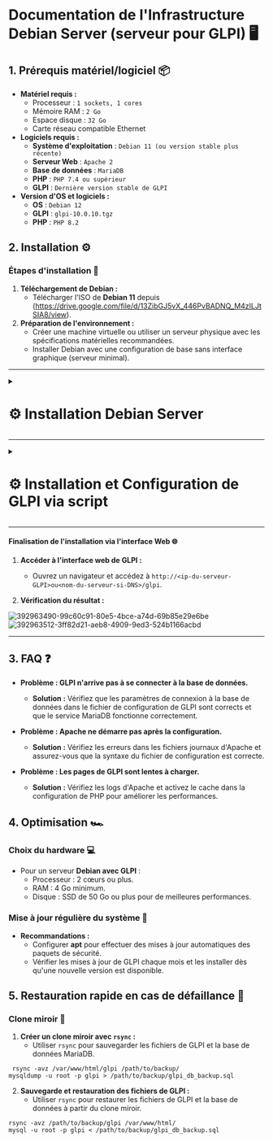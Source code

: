 # Documentation de l'Infrastructure Debian Server (serveur pour GLPI) 🖥️

## 1. Prérequis matériel/logiciel 📦
- **Matériel requis :**
  - Processeur : ``1 sockets, 1 cores``
  - Mémoire RAM : ``2 Go``
  - Espace disque : ``32 Go``
  - Carte réseau compatible Ethernet
- **Logiciels requis :**
  - **Système d'exploitation** : ``Debian 11 (ou version stable plus récente)``
  - **Serveur Web** : ``Apache 2``
  - **Base de données** : ``MariaDB``
  - **PHP** : ``PHP 7.4 ou supérieur``
  - **GLPI** : ``Dernière version stable de GLPI``
- **Version d'OS et logiciels :**
  - **OS** : ``Debian 12``
  - **GLPI** : ``glpi-10.0.10.tgz``
  - **PHP** : ``PHP 8.2``

## 2. Installation ⚙️

### Étapes d'installation 🚀
1. **Téléchargement de Debian :**  
   - Télécharger l'ISO de **Debian 11** depuis (https://drive.google.com/file/d/13ZibGJ5vX_446PvBADNQ_M4zILJtSIA8/view).
2. **Préparation de l'environnement :**  
   - Créer une machine virtuelle ou utiliser un serveur physique avec les spécifications matérielles recommandées.
   - Installer Debian avec une configuration de base sans interface graphique (serveur minimal).

---

<details>
<summary><h1>⚙️ Installation Debian Server</h1></summary>

- 📸 Cliquer sur ``Install`` puis suivre l'installation en fonction des screens 

![DEBIAN1](https://github.com/user-attachments/assets/9a6bd875-a12a-448e-92ed-d0570af5d208)<br>

![DEBIAN2](https://github.com/user-attachments/assets/b3fb1183-ffdd-4947-aba8-2098b8682170)<br>

![DEBIAN3](https://github.com/user-attachments/assets/978bae33-f439-4f62-a970-08b9b3491002)<br>

![DEBIAN4](https://github.com/user-attachments/assets/2e6268e5-c33f-4f26-8d21-a35f906d4611)<br>

![DEBIAN5](https://github.com/user-attachments/assets/0a9ec1ff-a4f7-4b54-9907-03ae7e00ce7a)<br>

- 📸 Choisissez un mot de passe pour le compte Administrateur et cliquer sur ``Continuer``

![DEBIAN6](https://github.com/user-attachments/assets/a413f1ca-f2ed-499e-8518-6c1394df8d3a)<br>

![DEBIAN7](https://github.com/user-attachments/assets/1c6e024c-76a9-42c0-9824-d82a2f7eb4ca)<br>

![DEBIAN8](https://github.com/user-attachments/assets/54da7a81-96dc-4008-8392-5d4f0a743ae7)<br>

- 📸 Choisissez un mot de passe pour le compte ``Utilisateur`` et cliquer sur ``Continuer``

![DEBIAN9](https://github.com/user-attachments/assets/c9f9a2c9-9c1f-4997-b31c-831ddd260609)<br>

![DEBIAN10](https://github.com/user-attachments/assets/ba6a5a4d-5102-4e00-b473-a0e6fc13f8ca)<br>

![DEBIAN11](https://github.com/user-attachments/assets/4ff12fe9-53e6-4aec-9c71-400040e0ebd5)<br>

![DEBIAN12](https://github.com/user-attachments/assets/61370b17-f00f-4a16-b0a9-ea6f27ee9118)<br>

![DEBIAN13](https://github.com/user-attachments/assets/027f6a68-13b5-473c-b90a-e4f94ee6aa49)<br>

![DEBIAN14](https://github.com/user-attachments/assets/febc00de-748f-46e5-a880-87aa9fc6c86b)<br>

![DEBIAN15](https://github.com/user-attachments/assets/20dd3d09-3b62-481f-bf1f-0fdb3c606747)<br>

![DEBIAN16](https://github.com/user-attachments/assets/00d6c650-25ff-44f8-9ad6-2d765854b2dd)<br>

![DEBIAN17](https://github.com/user-attachments/assets/9af1e23f-f5e4-4912-8d02-4896906f6375)<br>

![DEBIAN18](https://github.com/user-attachments/assets/1a3f1976-0b77-4286-9ead-f81b7fe630d3)<br>

![DEBIAN19](https://github.com/user-attachments/assets/70c19a80-dcce-4339-95f3-619ec543e508)<br>

- 📸 Cocher seulement ``Serveur SSH et les utilitaires`` puis cliquer sur ``Continuer``

![DEBIAN20](https://github.com/user-attachments/assets/d71c2bbb-da84-4b82-9588-457a6e8fe727)<br>

![DEBIAN21](https://github.com/user-attachments/assets/82d7833f-c298-4f30-83e0-02545c971d52)<br>

![DEBIAN22](https://github.com/user-attachments/assets/86dd475a-9779-4849-ad3e-960882f5bad9)<br>

![DEBIAN23](https://github.com/user-attachments/assets/b8280f79-e3b5-4c96-9f09-dfffffb9d4e9)<br>

- 📸 Une fois que le serveur à redémarrer, connecter vous et tout est bon 👍

![DEBIAN24](https://github.com/user-attachments/assets/5b69ce07-6922-4ca3-b34d-3e9e9586551b)

</details>

---


<details>
<summary><h1>⚙️ Installation et Configuration de GLPI via script</h1></summary>

- 📸 Configurer le fichier de config.txt puis lancer l'installation et la configuration de façon autonome grâce au script

# Configuration pour script install GLPI

```
## Variables modifiables en fonction de votre configuration
DB_NAME=glpi
DB_USER=billu
DB_PASSWORD=Azerty1*
DB_HOST=localhost
```

- 📸 Puis lancer l'installation et la configuration de façon autonome grâce au script

```
#!/bin/bash

# Charger le fichier de configuration
source /root/config.txt

# Mise a jour des paquets Debian
apt update && apt upgrade -y

# Installation du serveur LAMP (Linux Apache MariaDB PHP)
echo "Installation d'Apache2..."
apt install -y apache2

echo "Installation de PHP et des modules necessaires..."
apt install -y php libapache2-mod-php

# Redémarrage d'Apache pour appliquer les changements
systemctl restart apache2

# Installation de MariaDB (serveur MySQL)
echo "Installation de MariaDB..."
apt install -y mariadb-server

# Sécurisation de MariaDB - automatisée avec expect
echo "Securisation de MariaDB..."
export DEBIAN_FRONTEND=noninteractive
expect -c "
spawn mysql_secure_installation
expect \"Enter current password for root (enter for none):\"
send \"\r\"
expect \"Set root password?\"
send \"y\r\"
expect \"New password:\"
send \"rootpassword\r\"
expect \"Re-enter new password:\"
send \"rootpassword\r\"
expect \"Remove anonymous users?\"
send \"y\r\"
expect \"Disallow root login remotely?\"
send \"y\r\"
expect \"Remove test database and access to it?\"
send \"y\r\"
expect \"Reload privilege tables now?\"
send \"y\r\"
expect eof
"

# Connexion à MySQL pour configurer la base de données GLPI
echo "Creation de la base de donnees GLPI et utilisateur..."
mysql -u root -prootpassword <<EOF
CREATE DATABASE $DB_NAME;
CREATE USER '$DB_USER'@'$DB_HOST' IDENTIFIED BY '$DB_PASSWORD';
GRANT ALL PRIVILEGES ON $DB_NAME.* TO '$DB_USER'@'$DB_HOST' WITH GRANT OPTION;
FLUSH PRIVILEGES;
EXIT;
EOF

# Téléchargement et installation de GLPI
echo "Telechargement de GLPI..."
wget https://github.com/glpi-project/glpi/releases/download/10.0.10/glpi-10.0.10.tgz

# Extraction de l'archive
echo "Extraction de GLPI..."
tar xvf glpi-10.0.10.tgz

# Déplacement de GLPI dans le répertoire web
echo "Deplacement de GLPI dans /var/www/html/"
mv glpi /var/www/html/glpi

# Installation des modules PHP nécessaires pour GLPI
echo "Installation des modules PHP requis pour GLPI..."
apt install -y php8.2-curl php8.2-gd php8.2-mbstring php8.2-zip php8.2-xml php8.2-ldap php8.2-intl php8.2-mysql php8.2-dom php8.2-simplexml php-json php8.2-phpdbg php8.2-cgi

# Changement des permissions pour Apache
echo "Changement des permissions pour Apache..."
chown -R www-data:www-data /var/www/html/glpi/
chmod -R 755 /var/www/html/glpi/

# Redémarrage d'Apache pour appliquer tous les changements
systemctl restart apache2

echo "L'installation du serveur LAMP et de GLPI est terminee."

# Connexion à GLPI (via navigateur web)
echo "Accedez a GLPI via un navigateur : http://localhost/glpi"
```

</details>

---

#### Finalisation de l'installation via l'interface Web 🌐
1. **Accéder à l'interface web de GLPI :**
   - Ouvrez un navigateur et accédez à `http://<ip-du-serveur-GLPI>ou<nom-du-serveur-si-DNS>/glpi`.

2. **Vérification du résultat :**

![392963490-99c60c91-80e5-4bce-a74d-69b85e29e6be](https://github.com/user-attachments/assets/0ba0b1eb-a36f-4670-9df3-081111f22f50)<br>
![392963512-3ff82d21-aeb8-4909-9ed3-524b1166acbd](https://github.com/user-attachments/assets/c3b0ff78-24e0-4f29-aee9-636a081574af)

---

## 3. FAQ ❓
- **Problème : GLPI n'arrive pas à se connecter à la base de données.**
  - **Solution :** Vérifiez que les paramètres de connexion à la base de données dans le fichier de configuration de GLPI sont corrects et que le service MariaDB fonctionne correctement.
  
- **Problème : Apache ne démarre pas après la configuration.**
  - **Solution :** Vérifiez les erreurs dans les fichiers journaux d'Apache et assurez-vous que la syntaxe du fichier de configuration est correcte.

- **Problème : Les pages de GLPI sont lentes à charger.**
  - **Solution :** Vérifiez les logs d'Apache et activez le cache dans la configuration de PHP pour améliorer les performances.

## 4. Optimisation 🏎️

### Choix du hardware 💻
- Pour un serveur **Debian avec GLPI** :
  - Processeur : 2 cœurs ou plus.
  - RAM : 4 Go minimum.
  - Disque : SSD de 50 Go ou plus pour de meilleures performances.

### Mise à jour régulière du système 🔄
- **Recommandations :**  
  - Configurer **apt** pour effectuer des mises à jour automatiques des paquets de sécurité.
  - Vérifier les mises à jour de GLPI chaque mois et les installer dès qu'une nouvelle version est disponible.

## 5. Restauration rapide en cas de défaillance 🔄

### Clone miroir 💾
1. **Créer un clone miroir avec `rsync` :**
   - Utiliser `rsync` pour sauvegarder les fichiers de GLPI et la base de données MariaDB.

 `` rsync -avz /var/www/html/glpi /path/to/backup/``<br>
 ``mysqldump -u root -p glpi > /path/to/backup/glpi_db_backup.sql``


2. **Sauvegarde et restauration des fichiers de GLPI :**
   - Utiliser `rsync` pour restaurer les fichiers de GLPI et la base de données à partir du clone miroir.
   
 ``rsync -avz /path/to/backup/glpi /var/www/html/``<br>
 ``mysql -u root -p glpi < /path/to/backup/glpi_db_backup.sql``
